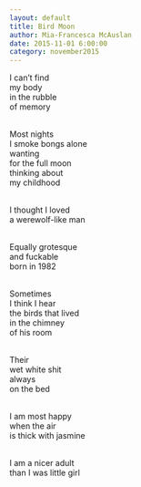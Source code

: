 ```yaml
---
layout: default
title: Bird Moon
author: Mia-Francesca McAuslan
date: 2015-11-01 6:00:00
category: november2015
---
```

I can’t find</br>
my body</br>
in the rubble</br>
of memory</br></br>

Most nights</br>
I smoke bongs alone</br>
wanting</br>
for the full moon</br>
thinking about</br>
my childhood</br></br>

I thought I loved</br>
a werewolf-like man</br></br>

Equally grotesque</br>
and fuckable</br>
born in 1982</br></br>

Sometimes</br>
I think I hear</br>
the birds that lived</br>
in the chimney</br>
of his room</br></br>

Their</br>
wet white shit</br>
always </br>
on the bed</br></br>

I am most happy</br>
when the air</br>
is thick with jasmine</br></br>

I am a nicer adult</br>
than I was little girl
